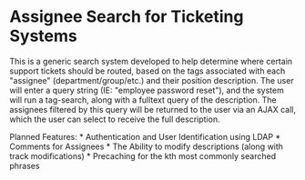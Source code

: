 # Assignee Search for Ticketing Systems

This is a generic search system developed to help determine where certain support tickets should be routed, based on the tags associated with each "assignee" (department/group/etc.) and their position description. The user will enter a query string (IE: "employee password reset"), and the system will run a tag-search, along with a fulltext query of the description. The assignees filtered by this query will be returned to the user via an AJAX call, which the user can select to receive the full description.





Planned Features:
	* Authentication and User Identification using LDAP
	* Comments for Assignees
	* The Ability to modify descriptions (along with track modifications)
	* Precaching for the kth most commonly searched phrases